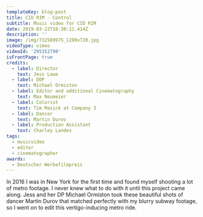 ```yaml
---
templateKey: blog-post
title: CID RIM - Control
subtitle: Music video for CID RIM
date: 2019-03-22T16:30:11.414Z
description: ''
image: /img/732589975_1280x720.jpg
videoType: vimeo
videoId: '295352790'
isFrontPage: true
credits:
  - label: Director
    text: Jess Lowe
  - label: DOP
    text: Michael Ormiston
  - label: Editor and additional Cinematography
    text: Max Neumeier
  - label: Colorist
    text: Tim Masick at Company 3
  - label: Dancer
    text: Martin Durov
  - label: Production Assistant
    text: Charley Landes
tags:
  - musicvideo
  - editor
  - cinematographer
awards:
  - Deutscher Werbefilmpreis
---
```

In 2016 I was in New York for the first time and found myself shooting a lot of metro footage. I never knew what to do with it until this project came along. Jess and her DP Michael Ormiston took these beautiful shots of dancer Martin Durov that matched perfectly with my blurry subway footage, so I went on to edit this vertigo-inducing metro ride.
